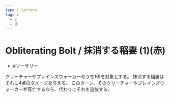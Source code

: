 ```yaml
---
type : Sorcery
tags : 
  - 2
  - 赤
---
```

# Obliterating Bolt / 抹消する稲妻 (1)(赤)

* #ソーサリー

クリーチャーやプレインズウォーカーのうち1体を対象とする。
抹消する稲妻はそれに4点のダメージを与える。
このターン、そのクリーチャーやプレインズウォーカーが死亡するなら、代わりにそれを追放する。 


